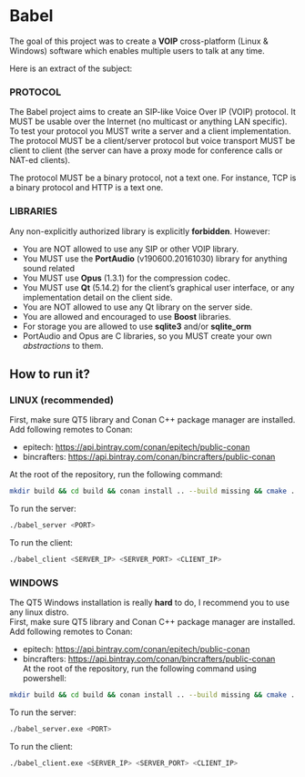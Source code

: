 # Babel

The goal of this project was to create a **VOIP** cross-platform (Linux & Windows) software which enables multiple users to talk at any time.  

Here is an extract of the subject:  
### PROTOCOL
The Babel project aims to create an SIP-like Voice Over IP (VOIP) protocol. It MUST be usable over the
Internet (no multicast or anything LAN specific).  
To test your protocol you MUST write a server and a client implementation.  
The protocol MUST be a client/server protocol but voice transport MUST be client to client (the server can
have a proxy mode for conference calls or NAT-ed clients).  

The protocol MUST be a binary protocol, not a text one. For instance, TCP is a binary
protocol and HTTP is a text one.
### LIBRARIES
Any non-explicitly authorized library is explicitly **forbidden**. However:
* You are NOT allowed to use any SIP or other VOIP library.
* You MUST use the **PortAudio** (v190600.20161030) library for anything sound related
* You MUST use **Opus** (1.3.1) for the compression codec.
* You MUST use **Qt** (5.14.2) for the client’s graphical user interface, or any implementation detail on the
client side.
* You are NOT allowed to use any Qt library on the server side.
* You are allowed and encouraged to use **Boost** libraries.
* For storage you are allowed to use **sqlite3** and/or **sqlite_orm**
* PortAudio and Opus are C libraries, so you MUST create your own *abstractions* to them.

## How to run it?
### LINUX (recommended)
First, make sure QT5 library and Conan C++ package manager are installed.  
Add following remotes to Conan:
* epitech: https://api.bintray.com/conan/epitech/public-conan
* bincrafters: https://api.bintray.com/conan/bincrafters/public-conan  

At the root of the repository, run the following command:
```sh
mkdir build && cd build && conan install .. --build missing && cmake .. && make && cd bin
```
To run the server:
```sh
./babel_server <PORT>
```
To run the client:
```sh
./babel_client <SERVER_IP> <SERVER_PORT> <CLIENT_IP>
```
### WINDOWS
The QT5 Windows installation is really **hard** to do, I recommend you to use any linux distro.  
First, make sure QT5 library and Conan C++ package manager are installed.  
Add following remotes to Conan:
* epitech: https://api.bintray.com/conan/epitech/public-conan
* bincrafters: https://api.bintray.com/conan/bincrafters/public-conan  
At the root of the repository, run the following command using powershell:
```sh
mkdir build && cd build && conan install .. --build missing && cmake .. && cmake --build . && cd bin
```
To run the server:
```sh
./babel_server.exe <PORT>
```
To run the client:
```sh
./babel_client.exe <SERVER_IP> <SERVER_PORT> <CLIENT_IP>
```
